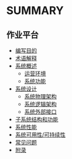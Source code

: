 # SUMMARY


## 作业平台
* [编写目的](Purpose/Purpose.md)
* [术语解释](Term/Terms.md)
* [系统概述]()
    * [运营环境](Overview/OperationEnvironment.md)
    * [系统功能](Overview/SystemFunctions.md)
* [系统设计]()
    * [系统物理架构](Design/SystemPhysicalArchitecture.md)
    * [系统逻辑架构](Design/SystemLogicalArchitecture.md)
    * [系统外部接口](Design/SystemExternalInterfaces.md)
* [子系统结构和功能](Function/SubsystemStructureFunctions.md)
* [系统性能](Performance/SystemPerformance.md)
* [系统可用性/可持续性](Reliability/SystemAvailabilitySustainability.md)
* [常见问题](FAQ/FAQ.md)
* [附录](Appendix/Appendix.md)
